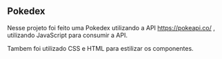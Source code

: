 
## Pokedex


Nesse projeto foi feito uma Pokedex utilizando a API https://pokeapi.co/ ,
utilizando JavaScript para consumir a API.

Tambem foi utilizado CSS e HTML para estilizar os componentes.

